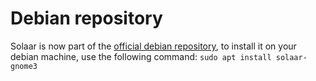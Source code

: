# Debian repository

Solaar is now part of the [official debian repository](https://packages.debian.org/en/stretch/solaar-gnome3), to install it on your debian machine, use the following command: `sudo apt install solaar-gnome3`
